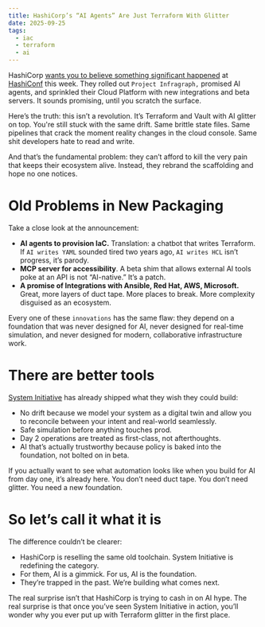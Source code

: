 ```yaml
---
title: HashiCorp’s “AI Agents” Are Just Terraform With Glitter 
date: 2025-09-25 
tags:
  - iac
  - terraform
  - ai
---
```


HashiCorp [wants you to believe something significant happened](https://newsroom.ibm.com/2025-09-25-hashicorp-previews-the-future-of-agentic-infrastructure-automation-with-project-infragraph) at [HashiConf](https://www.hashicorp.com/en/conferences/hashiconf) this week. They rolled out `Project Infragraph,` promised AI agents, and sprinkled their Cloud Platform with new integrations and beta servers. It sounds promising, until you scratch the surface.

Here’s the truth: this isn’t a revolution. It’s Terraform and Vault with AI glitter on top. You're still stuck with the same drift. Same brittle state files. Same pipelines that crack the moment reality changes in the cloud console. Same shit developers hate to read and write.

And that’s the fundamental problem: they can’t afford to kill the very pain that keeps their ecosystem alive. Instead, they rebrand the scaffolding and hope no one notices.


# Old Problems in New Packaging
Take a close look at the announcement:

* **AI agents to provision IaC.** Translation: a chatbot that writes Terraform. If `AI writes YAML` sounded tired two years ago, `AI writes HCL` isn’t progress, it’s parody.
* **MCP server for accessibility**. A beta shim that allows external AI tools poke at an API is not “AI-native.” It’s a patch.
* **A promise of Integrations with Ansible, Red Hat, AWS, Microsoft.** Great, more layers of duct tape. More places to break. More complexity disguised as an ecosystem.


Every one of these `innovations` has the same flaw: they depend on a foundation that was never designed for AI, never designed for real-time simulation, and never designed for modern, collaborative infrastructure work.

# There are better tools

[System Initiative](https://systeminit.com) has already shipped what they wish they could build:
* No drift because we model your system as a digital twin and allow you to reconcile between your intent and real-world seamlessly.
* Safe simulation before anything touches prod.
* Day 2 operations are treated as first-class, not afterthoughts.
* AI that’s actually trustworthy because policy is baked into the foundation, not bolted on in beta.


If you actually want to see what automation looks like when you build for AI from day one, it’s already here. You don’t need duct tape. You don’t need glitter. You need a new foundation.


# So let’s call it what it is
The difference couldn’t be clearer:
* HashiCorp is reselling the same old toolchain. System Initiative is redefining the category.
* For them, AI is a gimmick. For us, AI is the foundation.
* They’re trapped in the past. We’re building what comes next.

The real surprise isn’t that HashiCorp is trying to cash in on AI hype. The real surprise is that once you’ve seen System Initiative in action, you’ll wonder why you ever put up with Terraform glitter in the first place.

